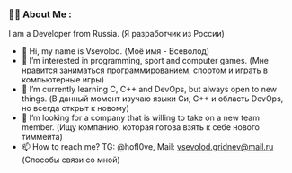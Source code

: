 ### 👨‍💻 About Me :
I am a Developer from Russia. (Я разработчик из России)
- 👋 Hi, my name is Vsevolod. (Моё имя - Всеволод)
- 👀 I’m interested in programming, sport and computer games.
  (Мне нравится заниматься программированием, спортом и играть в компьютерные игры)
- 🌱 I’m currently learning C, C++ and DevOps, but always open to new things.
  (В данный момент изучаю языки Си, С++ и область DevOps, но всегда открыт к новому)
- 💞️ I’m looking for a company that is willing to take on a new team member.
  (Ищу компанию, которая готова взять к себе нового тиммейта)
- 📫 How to reach me? TG: @hofl0ve, Mail: vsevolod.gridnev@mail.ru (Способы связи со мной)

